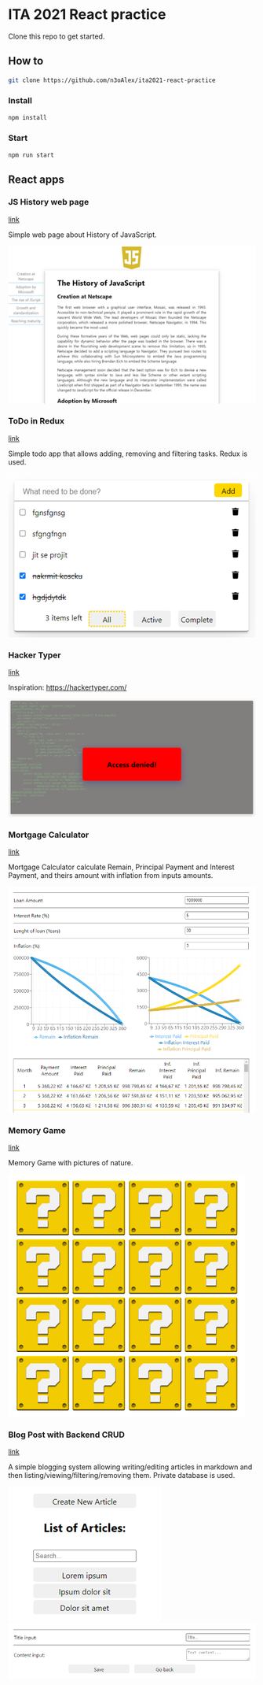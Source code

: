# ITA 2021 React practice

Clone this repo to get started.
## How to

```sh
git clone https://github.com/n3oAlex/ita2021-react-practice
```
### Install

```sh
npm install
```

### Start

```sh
npm run start
```

## React apps
### JS History web page

[link](https://github.com/ElaJahoda/janouskova-ita-2022/tree/main/src/JShistory)

Simple web page about History of JavaScript.

![JS History web page screenshot](./src/images/JsHistoryScreenshot.png)

### ToDo in Redux

[link](https://github.com/ElaJahoda/janouskova-ita-2022/tree/main/src/ToDo)

Simple todo app that allows adding, removing and filtering tasks. Redux is used.

![ToDo in Redux screenshot](./src/images/ToDoScreenshot.png)

### Hacker Typer

[link](https://github.com/ElaJahoda/janouskova-ita-2022/tree/main/src/HackerTyper)

Inspiration: <https://hackertyper.com/>

![Hacker Typer screenshot](./src/images/HackerTyperScreenshot.png)

### Mortgage Calculator

[link](https://github.com/ElaJahoda/janouskova-ita-2022/tree/main/src/MortgageCalculator)

Mortgage Calculator calculate Remain, Principal Payment and Interest Payment, and theirs amount with inflation from inputs amounts. 

![Mortgage Calculator](./src/images/MortgageCalculatorScreenshot.png)

### Memory Game

[link](https://github.com/ElaJahoda/janouskova-ita-2022/tree/main/src/MemoryGame)

Memory Game with pictures of nature.

![Memory Game screenshot](./src/images/MemoryGameScreenshot.png)

### Blog Post with Backend CRUD 

[link](https://github.com/ElaJahoda/janouskova-ita-2022/tree/main/src/BlogPost)

A simple blogging system allowing writing/editing articles in markdown and then listing/viewing/filtering/removing them. Private database is used.

![Blog List screenshot](./src/images/BlogPost1Screenshot.png)
![Blog New Article screenshot](./src/images/BlogPost2Screenshot.png)